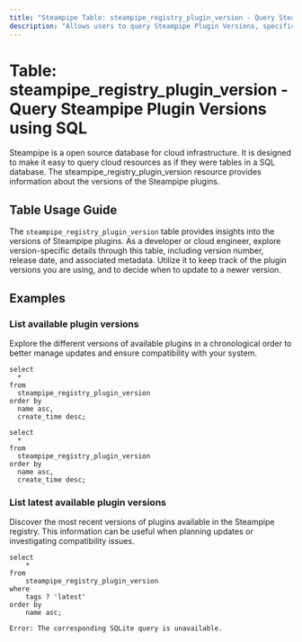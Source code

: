 ```yaml
---
title: "Steampipe Table: steampipe_registry_plugin_version - Query Steampipe Plugin Versions using SQL"
description: "Allows users to query Steampipe Plugin Versions, specifically version details of the Steampipe plugins, providing insights into plugin versions and their metadata."
---
```


# Table: steampipe_registry_plugin_version - Query Steampipe Plugin Versions using SQL

Steampipe is a open source database for cloud infrastructure. It is designed to make it easy to query cloud resources as if they were tables in a SQL database. The steampipe_registry_plugin_version resource provides information about the versions of the Steampipe plugins.

## Table Usage Guide

The `steampipe_registry_plugin_version` table provides insights into the versions of Steampipe plugins. As a developer or cloud engineer, explore version-specific details through this table, including version number, release date, and associated metadata. Utilize it to keep track of the plugin versions you are using, and to decide when to update to a newer version.

## Examples

### List available plugin versions
Explore the different versions of available plugins in a chronological order to better manage updates and ensure compatibility with your system.

```sql+postgres
select 
  * 
from 
  steampipe_registry_plugin_version
order by
  name asc,
  create_time desc;
```

```sql+sqlite
select 
  * 
from 
  steampipe_registry_plugin_version
order by
  name asc,
  create_time desc;
```



### List latest available plugin versions
Discover the most recent versions of plugins available in the Steampipe registry. This information can be useful when planning updates or investigating compatibility issues.

```sql+postgres
select 
    * 
from 
    steampipe_registry_plugin_version
where
    tags ? 'latest'
order by
    name asc;
```

```sql+sqlite
Error: The corresponding SQLite query is unavailable.
```